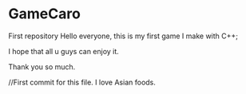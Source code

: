 GameCaro
========

First repository
Hello everyone, this is my first game I make with C++;

I hope that all u guys can enjoy it.

Thank you so much.


//First commit for this file.
I love Asian foods.
